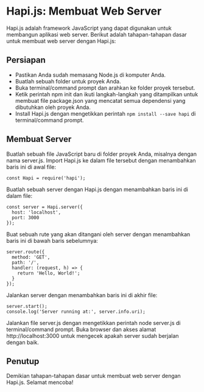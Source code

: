 # Hapi.js: Membuat Web Server

Hapi.js adalah framework JavaScript yang dapat digunakan untuk membangun aplikasi web server. Berikut adalah tahapan-tahapan dasar untuk membuat web server dengan Hapi.js:

## Persiapan

* Pastikan Anda sudah memasang Node.js di komputer Anda.
* Buatlah sebuah folder untuk proyek Anda.
* Buka terminal/command prompt dan arahkan ke folder proyek tersebut.
* Ketik perintah npm init dan ikuti langkah-langkah yang ditampilkan untuk membuat file package.json yang mencatat semua dependensi yang dibutuhkan oleh proyek Anda.
* Install Hapi.js dengan mengetikkan perintah `npm install --save hapi` di terminal/command prompt.

## Membuat Server
Buatlah sebuah file JavaScript baru di folder proyek Anda, misalnya dengan nama server.js.
Import Hapi.js ke dalam file tersebut dengan menambahkan baris ini di awal file:

    const Hapi = require('hapi');

Buatlah sebuah server dengan Hapi.js dengan menambahkan baris ini di dalam file:

    const server = Hapi.server({
      host: 'localhost',
      port: 3000
    });

Buat sebuah rute yang akan ditangani oleh server dengan menambahkan baris ini di bawah baris sebelumnya:

    server.route({
      method: 'GET',
      path: '/',
      handler: (request, h) => {
        return 'Hello, World!';
      }
    });

Jalankan server dengan menambahkan baris ini di akhir file:

    server.start();
    console.log('Server running at:', server.info.uri);

Jalankan file server.js dengan mengetikkan perintah node server.js di terminal/command prompt.
Buka browser dan akses alamat http://localhost:3000 untuk mengecek apakah server sudah berjalan dengan baik.

## Penutup

Demikian tahapan-tahapan dasar untuk membuat web server dengan Hapi.js. Selamat mencoba!